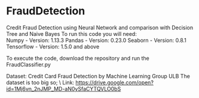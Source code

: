 # FraudDetection
Credit Fraud Detection using Neural Network and comparison with Decision Tree and Naive Bayes
To run this code you will need: \
Numpy - Version: 1.13.3
Pandas - Version: 0.23.0
Seaborn - Version: 0.8.1
Tensorflow - Version: 1.5.0 and above

To execute the code, download the repository and run the FraudClassifier.py

Dataset: Credit Card Fraud Detection by Machine Learning Group ULB
The dataset is too big so; \ Link: https://drive.google.com/open?id=1Mj6vn_2nJMP_MD-aN0ySfaCYTQVLO0bS
